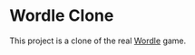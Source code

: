 # Wordle Clone

This project is a clone of the real [Wordle](https://www.nytimes.com/games/wordle/index.html) game.
